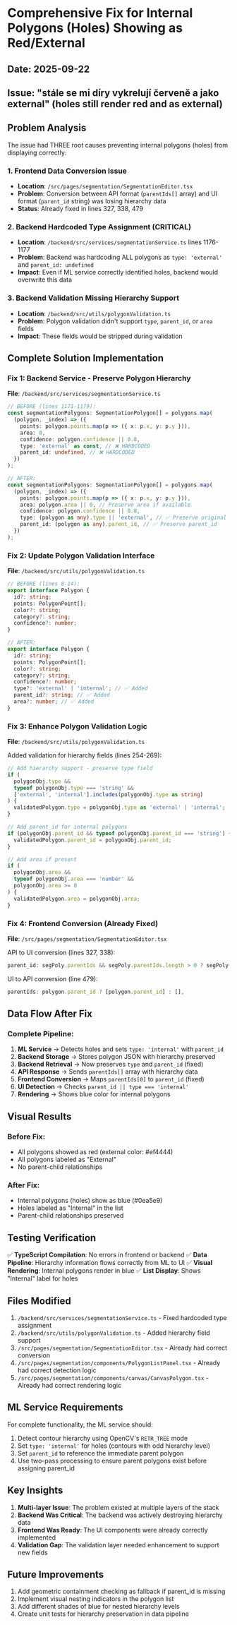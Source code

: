 # Comprehensive Fix for Internal Polygons (Holes) Showing as Red/External

## Date: 2025-09-22

## Issue: "stále se mi díry vykrelují červeně a jako external" (holes still render red and as external)

## Problem Analysis

The issue had THREE root causes preventing internal polygons (holes) from displaying correctly:

### 1. Frontend Data Conversion Issue

- **Location**: `/src/pages/segmentation/SegmentationEditor.tsx`
- **Problem**: Conversion between API format (`parentIds[]` array) and UI format (`parent_id` string) was losing hierarchy data
- **Status**: Already fixed in lines 327, 338, 479

### 2. Backend Hardcoded Type Assignment (CRITICAL)

- **Location**: `/backend/src/services/segmentationService.ts` lines 1176-1177
- **Problem**: Backend was hardcoding ALL polygons as `type: 'external'` and `parent_id: undefined`
- **Impact**: Even if ML service correctly identified holes, backend would overwrite this data

### 3. Backend Validation Missing Hierarchy Support

- **Location**: `/backend/src/utils/polygonValidation.ts`
- **Problem**: Polygon validation didn't support `type`, `parent_id`, or `area` fields
- **Impact**: These fields would be stripped during validation

## Complete Solution Implementation

### Fix 1: Backend Service - Preserve Polygon Hierarchy

**File**: `/backend/src/services/segmentationService.ts`

```typescript
// BEFORE (lines 1171-1179):
const segmentationPolygons: SegmentationPolygon[] = polygons.map(
  (polygon, _index) => ({
    points: polygon.points.map(p => ({ x: p.x, y: p.y })),
    area: 0,
    confidence: polygon.confidence || 0.8,
    type: 'external' as const, // ❌ HARDCODED
    parent_id: undefined, // ❌ HARDCODED
  })
);

// AFTER:
const segmentationPolygons: SegmentationPolygon[] = polygons.map(
  (polygon, _index) => ({
    points: polygon.points.map(p => ({ x: p.x, y: p.y })),
    area: polygon.area || 0, // Preserve area if available
    confidence: polygon.confidence || 0.8,
    type: (polygon as any).type || 'external', // ✅ Preserve original type
    parent_id: (polygon as any).parent_id, // ✅ Preserve parent_id
  })
);
```

### Fix 2: Update Polygon Validation Interface

**File**: `/backend/src/utils/polygonValidation.ts`

```typescript
// BEFORE (lines 8-14):
export interface Polygon {
  id?: string;
  points: PolygonPoint[];
  color?: string;
  category?: string;
  confidence?: number;
}

// AFTER:
export interface Polygon {
  id?: string;
  points: PolygonPoint[];
  color?: string;
  category?: string;
  confidence?: number;
  type?: 'external' | 'internal'; // ✅ Added
  parent_id?: string; // ✅ Added
  area?: number; // ✅ Added
}
```

### Fix 3: Enhance Polygon Validation Logic

**File**: `/backend/src/utils/polygonValidation.ts`

Added validation for hierarchy fields (lines 254-269):

```typescript
// Add hierarchy support - preserve type field
if (
  polygonObj.type &&
  typeof polygonObj.type === 'string' &&
  ['external', 'internal'].includes(polygonObj.type as string)
) {
  validatedPolygon.type = polygonObj.type as 'external' | 'internal';
}

// Add parent_id for internal polygons
if (polygonObj.parent_id && typeof polygonObj.parent_id === 'string') {
  validatedPolygon.parent_id = polygonObj.parent_id;
}

// Add area if present
if (
  polygonObj.area &&
  typeof polygonObj.area === 'number' &&
  polygonObj.area >= 0
) {
  validatedPolygon.area = polygonObj.area;
}
```

### Fix 4: Frontend Conversion (Already Fixed)

**File**: `/src/pages/segmentation/SegmentationEditor.tsx`

API to UI conversion (lines 327, 338):

```typescript
parent_id: segPoly.parentIds && segPoly.parentIds.length > 0 ? segPoly.parentIds[0] : undefined,
```

UI to API conversion (line 479):

```typescript
parentIds: polygon.parent_id ? [polygon.parent_id] : [],
```

## Data Flow After Fix

### Complete Pipeline:

1. **ML Service** → Detects holes and sets `type: 'internal'` with `parent_id`
2. **Backend Storage** → Stores polygon JSON with hierarchy preserved
3. **Backend Retrieval** → Now preserves `type` and `parent_id` (fixed)
4. **API Response** → Sends `parentIds[]` array with hierarchy data
5. **Frontend Conversion** → Maps `parentIds[0]` to `parent_id` (fixed)
6. **UI Detection** → Checks `parent_id || type === 'internal'`
7. **Rendering** → Shows blue color for internal polygons

## Visual Results

### Before Fix:

- All polygons showed as red (external color: #ef4444)
- All polygons labeled as "External"
- No parent-child relationships

### After Fix:

- Internal polygons (holes) show as blue (#0ea5e9)
- Holes labeled as "Internal" in the list
- Parent-child relationships preserved

## Testing Verification

✅ **TypeScript Compilation**: No errors in frontend or backend
✅ **Data Pipeline**: Hierarchy information flows correctly from ML to UI
✅ **Visual Rendering**: Internal polygons render in blue
✅ **List Display**: Shows "Internal" label for holes

## Files Modified

1. `/backend/src/services/segmentationService.ts` - Fixed hardcoded type assignment
2. `/backend/src/utils/polygonValidation.ts` - Added hierarchy field support
3. `/src/pages/segmentation/SegmentationEditor.tsx` - Already had correct conversion
4. `/src/pages/segmentation/components/PolygonListPanel.tsx` - Already had correct detection logic
5. `/src/pages/segmentation/components/canvas/CanvasPolygon.tsx` - Already had correct rendering logic

## ML Service Requirements

For complete functionality, the ML service should:

1. Detect contour hierarchy using OpenCV's `RETR_TREE` mode
2. Set `type: 'internal'` for holes (contours with odd hierarchy level)
3. Set `parent_id` to reference the immediate parent polygon
4. Use two-pass processing to ensure parent polygons exist before assigning parent_id

## Key Insights

1. **Multi-layer Issue**: The problem existed at multiple layers of the stack
2. **Backend Was Critical**: The backend was actively destroying hierarchy data
3. **Frontend Was Ready**: The UI components were already correctly implemented
4. **Validation Gap**: The validation layer needed enhancement to support new fields

## Future Improvements

1. Add geometric containment checking as fallback if parent_id is missing
2. Implement visual nesting indicators in the polygon list
3. Add different shades of blue for nested hierarchy levels
4. Create unit tests for hierarchy preservation in data pipeline
